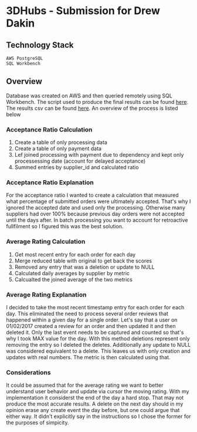 # 3DHubs - Submission for Drew Dakin

## Technology Stack
```
AWS PostgreSQL 
SQL Workbench
```
## Overview
Database was created on AWS and then queried remotely using SQL Workbench. The script used to produce the final results can be found [here](3d_script.sql). The results csv can be found [here](supplier_score_metrics.csv). An overview of the process is listed below


### Acceptance Ratio Calculation
1. Create a table of only processing data
2. Create a table of only payment data
3. Lef joined processing with payment due to dependency and kept only processessing date (account for delayed acceptance)
4. Summed entries by supplier_id and calculated ratio

### Acceptance Ratio Explanation
For the acceptance ratio I wanted to create a calculation that measured what percentage of submitted orders were ultimately accepted. That's why I ignored the accepted date and used only the processing. Otherwise many suppliers had over 100% because previous day orders were not accepted until the days after. In batch processing you want to account for retroactive fullfilment so I figured this was the best solution.

### Average Rating Calculation
1. Get most recent entry for each order for each day
2. Merge reduced table with original to get back the scores
3. Removed any entry that was a deletion or update to NULL
4. Calculated daily averages by supplier by metric
5. Calcualted the joined average of the two metrics

### Average Rating Explanation
I decided to take the most recent timestamp entry for each order for each day. This eliminated the need to process several order reviews that happened within a given day for a single order. Let's say that a user on 01/02/2017 created a review for an order and then updated it and then deleted it. Only the last event needs to be captured and counted so that's why I took MAX value for the day. With this method deletions represent only removing the entry so I deleted the deletes. Additionally any update to NULL was considered equivalent to a delete. This leaves us with only creation and updates with real numbers. The metric is then calculated using that.

### Considerations
It could be assumed that for the average rating we want to better understand user behavior and update via cursor the moving rating. With my implementation it considerst the end of the day a hard stop. That may not produce the most accurate results. A delete on the next day should in my opinion erase any create event the day before, but one could argue that either way. It didn't explicitly say in the instructions so I chose the former for the purposes of simpicity. 

